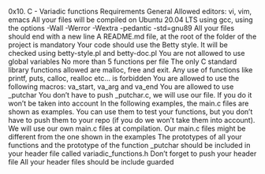 0x10. C - Variadic functions
Requirements
General
Allowed editors: vi, vim, emacs
All your files will be compiled on Ubuntu 20.04 LTS using gcc, using the
options -Wall -Werror -Wextra -pedantic -std=gnu89
All your files should end with a new line
A README.md file, at the root of the folder of the project is mandatory
Your code should use the Betty style. It will be checked using betty-style.pl and betty-doc.pl
You are not allowed to use global variables
No more than 5 functions per file
The only C standard library functions allowed are malloc, free and exit.
Any use of functions like printf, puts, calloc, realloc etc… is forbidden
You are allowed to use the following macros: va_start, va_arg and va_end
You are allowed to use _putchar
You don’t have to push _putchar.c, we will use our file. If you do it won’t be taken into account
In the following examples, the main.c files are shown as examples. You can use them to test
your functions, but you don’t have to push them to your repo (if you do we won’t take them into account).
We will use our own main.c files at compilation. Our main.c files might be different from
the one shown in the examples
The prototypes of all your functions and the prototype of the function _putchar should
be included in your header file called variadic_functions.h
Don’t forget to push your header file
All your header files should be include guarded
